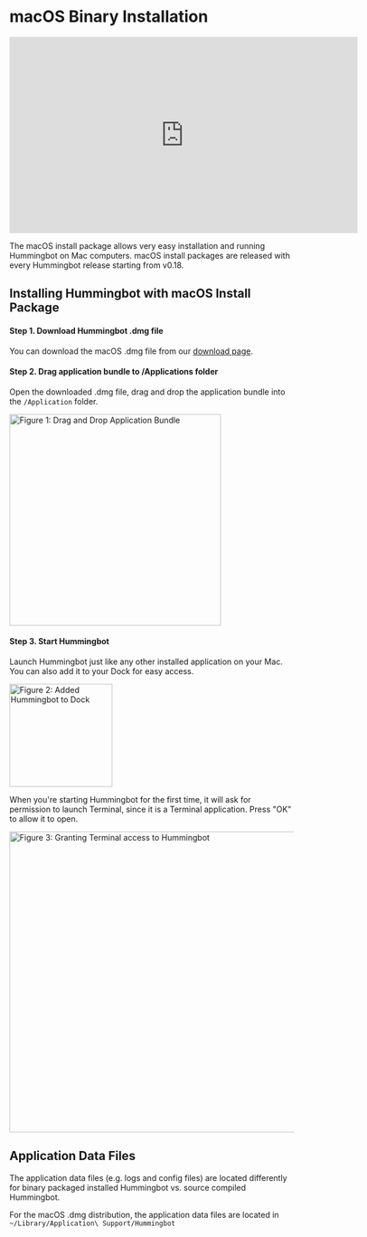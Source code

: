 # macOS Binary Installation

<iframe width="616" height="347" src="https://www.youtube.com/embed/klN-ToclwW4" frameborder="0" allow="accelerometer; autoplay; encrypted-media; gyroscope; picture-in-picture" allowfullscreen>
</iframe>

The macOS install package allows very easy installation and running Hummingbot on Mac computers. macOS install packages are released with every Hummingbot release starting from v0.18.

## Installing Hummingbot with macOS Install Package

#### Step 1. Download Hummingbot .dmg file

You can download the macOS .dmg file from our [download page](https://hummingbot.io/download).

#### Step 2. Drag application bundle to /Applications folder

Open the downloaded .dmg file, drag and drop the application bundle into the `/Application` folder.

<img alt="Figure 1: Drag and Drop Application Bundle" src="/assets/img/macos-dmg-1.png" width="374" />

#### Step 3. Start Hummingbot

Launch Hummingbot just like any other installed application on your Mac. You can also add it to your Dock for easy access.

<img alt="Figure 2: Added Hummingbot to Dock" src="/assets/img/macos-dmg-2.png" width="182" />

When you're starting Hummingbot for the first time, it will ask for permission to launch Terminal, since it is a Terminal application. Press "OK" to allow it to open.

<img alt="Figure 3: Granting Terminal access to Hummingbot" src="/assets/img/macos-dmg-3.png" width="532" />

## Application Data Files

The application data files (e.g. logs and config files) are located differently for binary packaged installed Hummingbot vs. source compiled Hummingbot.

For the macOS .dmg distribution, the application data files are located in `~/Library/Application\ Support/Hummingbot`